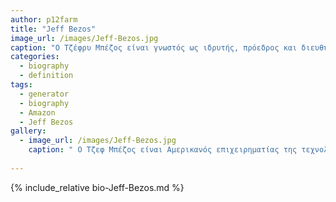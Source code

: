 ```yaml
---
author: p12farm
title: "Jeff Bezos"
image_url: /images/Jeff-Bezos.jpg
caption: "Ο Τζέφρυ Μπέζος είναι γνωστός ως ιδρυτής, πρόεδρος και διευθύνων σύμβουλος της Amazon.com, της μεγαλύτερης λιανεμπορικής εταιρείας στον κόσμο "
categories:
  - biography
  - definition
tags:
  - generator
  - biography
  - Amazon
  - Jeff Bezos
gallery:
  - image_url: /images/Jeff-Bezos.jpg
    caption: " O Τζεφ Μπέζος είναι Αμερικανός επιχειρηματίας της τεχνολογίας και του λιανικού εμπορίου"
  
---
```


{% include_relative bio-Jeff-Bezos.md %}


